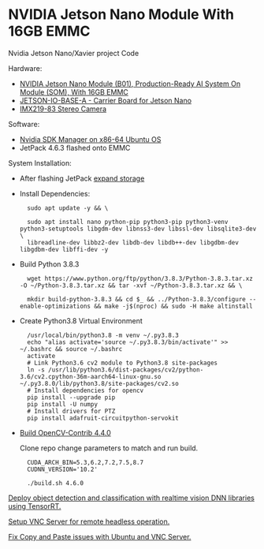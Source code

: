 # NVIDIA Jetson Nano Module With 16GB EMMC

Nvidia Jetson Nano/Xavier project Code

Hardware:
- [NVIDIA Jetson Nano Module (B01), Production-Ready AI System On Module (SOM), With 16GB EMMC](https://www.waveshare.com/jetson-nano-module.htm)
- [JETSON-IO-BASE-A - Carrier Board for Jetson Nano](https://www.waveshare.com/wiki/JETSON-NANO-DEV-KIT)
- [IMX219-83 Stereo Camera](https://www.waveshare.com/imx219-83-Stereo-camera.htm)

Software:
- [Nvidia SDK Manager on x86-64 Ubuntu OS](https://docs.nvidia.com/sdk-manager/install-with-sdkm-jetson/index.html)
- JetPack 4.6.3 flashed onto EMMC

System Installation:

- After flashing JetPack [expand storage](https://www.waveshare.com/wiki/JETSON-NANO-DEV-KIT#Boot_USB_Flash_Drive_.28copy_eMMC_on_the_system.29)

- Install Dependencies:

        sudo apt update -y && \

        sudo apt install nano python-pip python3-pip python3-venv python3-setuptools libgdm-dev libnss3-dev libssl-dev libsqlite3-dev \
        libreadline-dev libbz2-dev libdb-dev libdb++-dev libgdbm-dev libgdbm-dev libffi-dev -y

- Build Python 3.8.3

        wget https://www.python.org/ftp/python/3.8.3/Python-3.8.3.tar.xz -O ~/Python-3.8.3.tar.xz && tar -xvf ~/Python-3.8.3.tar.xz && \

        mkdir build-python-3.8.3 && cd $_ && ../Python-3.8.3/configure --enable-optimizations && make -j$(nproc) && sudo -H make altinstall

- Create Python3.8 Virtual Environment

        /usr/local/bin/python3.8 -m venv ~/.py3.8.3
        echo "alias activate='source ~/.py3.8.3/bin/activate'" >> ~/.bashrc && source ~/.bashrc
        activate
        # Link Python3.6 cv2 module to Python3.8 site-packages
        ln -s /usr/lib/python3.6/dist-packages/cv2/python-3.6/cv2.cpython-36m-aarch64-linux-gnu.so ~/.py3.8.0/lib/python3.8/site-packages/cv2.so
        # Install dependencies for opencv
        pip install --upgrade pip
        pip install -U numpy 
        # Install drivers for PTZ
        pip install adafruit-circuitpython-servokit

- [Build OpenCV-Contrib 4.4.0](https://github.com/mdegans/nano_build_opencv)
    
    Clone repo change parameters to match and run build.

        CUDA_ARCH_BIN=5.3,6.2,7.2,7.5,8.7
        CUDNN_VERSION='10.2'

        ./build.sh 4.6.0
        

[Deploy object detection and classification with realtime vision DNN libraries using TensorRT. ](https://github.com/dusty-nv/jetson-inference)

[Setup VNC Server for remote headless operation.](https://computingforgeeks.com/how-to-install-vnc-server-on-ubuntu/)

[Fix Copy and Paste issues with Ubuntu and VNC Server.](https://superuser.com/questions/1081489/how-to-enable-text-copy-and-paste-for-vnc)


